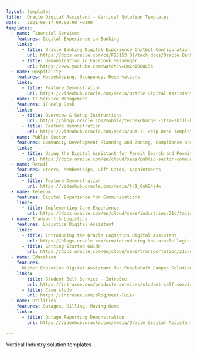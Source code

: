 ```yaml
---
layout: templates
title:  Oracle Digital Assistant - Vertical Solution Templates
date:   2021-09-17 09:00:00 +0100
templates:
  - name: Financial Services
    features: Digital Experience in Banking
    links:
      - title: Oracle Banking Digital Experience Chatbot Configuration Guide
        url: https://docs.oracle.com/cd/F25153_01/tech_docs/Oracle Banking Digital Experience Chatbot Configuration Guide.pdf
      - title: Demonstration in Facebook Messenger
        url: https://www.youtube.com/watch?v=Bm2oIQ0QL5k
  - name: Hospitality
    features: Housekeeping, Occupancy, Reservations
    links:
      - title: Feature Demonstration
        url: https://videohub.oracle.com/media/Oracle Digital Assistant Template for Hospitality demo/1_s5rbn4ou
  - name: IT Service Management
    features: IT Help Desk
    links:
      - title: Overview & Setup Instructions
        url: https://blogs.oracle.com/mobile/techexchange:-itsm-skill-building-itops-chatbots-with-oracle-digital-assistant
      - title: Feature demonstration
        url: https://videohub.oracle.com/media/ODA IT Help Desk Template/1_55wppel5
  - name: Public Sector
    features: Community Development Planning and Zoning, Compliance and Regulation
    links:
      - title: Using the Digital Assistant for Permit Search and Permit Recommendations
        url: https://docs.oracle.com/en/cloud/saas/public-sector-community-development/19c/pspzu/using-the-digital-assistant.html#using-the-digital-assistant
  - name: Retail
    features: Orders, Memberships, Gift Cards, Appointments
    links:
      - title: Feature Demonstration
        url: https://videohub.oracle.com/media/t/1_0ak84j4w
  - name: Telecom
    features: Digital Experience for Communications
    links:
      - title: Implementing Care Experience
        url: https://docs.oracle.com/en/cloud/saas/industries/21c/facic/implementing-care-experience.pdf
  - name: Transport & Logistics
    features: Logistics Digital Assistant
    links:
      - title: Introducing the Oracle Logistics Digital Assistant 
        url: https://blogs.oracle.com/scm/introducing-the-oracle-logistics-digital-assistant
      - title: Getting Started Guide
        url: https://docs.oracle.com/en/cloud/saas/transportation/21c/otmda/index.html
  - name: Education
    features:
      Higher Education Digital Assistant for PeopleSoft Campus Solutions
    links:
      - title: Student Self Service - IntraSee
        url: https://intrasee.com/products-services/student-self-service/
      - title: Case study
        url: https://intrasee.com/blog/meet-luie/
  - name: Utilities
    features: Outages, Billing, Moving Home
    links:
      - title: Outage Reporting Demonstration
        url: https://videohub.oracle.com/media/Oracle Digital Assistant Template for Utilities Demo/1_imvbnzdn

---
```

Vertical Industry solution templates 
